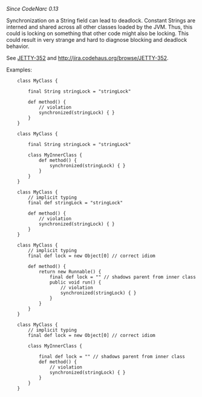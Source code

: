 
*Since CodeNarc 0.13*

Synchronization on a String field can lead to deadlock. Constant Strings are interned and shared across all other
classes loaded by the JVM. Thus, this could is locking on something that other code might also be locking. This could
result in very strange and hard to diagnose blocking and deadlock behavior.

See [JETTY-352](http://www.javalobby.org/java/forums/t96352.html) and <http://jira.codehaus.org/browse/JETTY-352>.

Examples:

```
    class MyClass {

        final String stringLock = "stringLock"

        def method() {
            // violation
            synchronized(stringLock) { }
        }
    }

    class MyClass {

        final String stringLock = "stringLock"

        class MyInnerClass {
            def method() {
                synchronized(stringLock) { }
            }
        }
    }

    class MyClass {
        // implicit typing
        final def stringLock = "stringLock"

        def method() {
            // violation
            synchronized(stringLock) { }
        }
    }

    class MyClass {
        // implicit typing
        final def lock = new Object[0] // correct idiom

        def method() {
            return new Runnable() {
                final def lock = "" // shadows parent from inner class
                public void run() {
                    // violation
                    synchronized(stringLock) { }
                }
            }
        }
    }

    class MyClass {
        // implicit typing
        final def lock = new Object[0] // correct idiom

        class MyInnerClass {

            final def lock = "" // shadows parent from inner class
            def method() {
                // violation
                synchronized(stringLock) { }
            }
        }
    }
```

